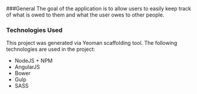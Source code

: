 ###General
The goal of the application is to allow users to easily keep track of what is owed to them and what the user owes to other people.

### Technologies Used
This project was generated via Yeoman scaffolding tool.  The following technologies are used in the project:
* NodeJS + NPM
* AngularJS
* Bower
* Gulp
* SASS

